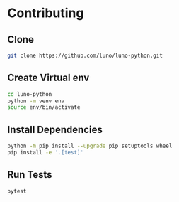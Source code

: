 # Contributing

## Clone
```bash
git clone https://github.com/luno/luno-python.git
```
 ## Create Virtual env
 ```bash
cd luno-python
python -m venv env
source env/bin/activate
```

## Install Dependencies
```bash
python -m pip install --upgrade pip setuptools wheel
pip install -e '.[test]'
```

## Run Tests
```bash
pytest
```